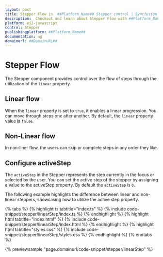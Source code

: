 ```yaml
---
layout: post
title: Stepper Flow in  ##Platform_Name## Stepper control | Syncfusion
description:  Checkout and learn about Stepper Flow with ##Platform_Name## Stepper control of Syncfusion Essential JS 2 and more details.
platform: ej2-javascript
control: Stepper
publishingplatform: ##Platform_Name##
documentation: ug
domainurl: ##DomainURL##
---
```


# Stepper Flow

The Stepper component provides control over the flow of steps through the utilization of the `linear` property.

## Linear flow

When the `linear` property is set to `true`, it enables a linear progression. You can move through steps one after another. By default, the `linear` property value is `false`.

## Non-Linear flow

In non-liner flow, the users can skip or complete steps in any order they like.

## Configure activeStep

The `activeStep` in the Stepper represents the step currently in the focus or selected by the user. You can set the active step of the stepper by assigning a value to the activeStep property. By default the `activeStep` is `0`.

The following example highlights the difference between linear and non-linear steppers, showcasing how to utilize the active step property.

{% tabs %}
{% highlight ts tabtitle="index.ts" %}
{% include code-snippet/stepper/linearStep/index.ts %}
{% endhighlight %}
{% highlight html tabtitle="index.html" %}
{% include code-snippet/stepper/linearStep/index.html %}
{% endhighlight %}
{% highlight html tabtitle="styles.css" %}
{% include code-snippet/stepper/linearStep/styles.css %}
{% endhighlight %}
{% endtabs %}

{% previewsample "page.domainurl/code-snippet/stepper/linearStep" %}